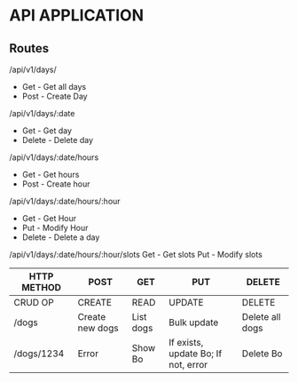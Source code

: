 # API APPLICATION

## Routes

/api/v1/days/

- Get - Get all days
- Post - Create Day

/api/v1/days/:date

- Get - Get day
- Delete - Delete day

/api/v1/days/:date/hours

- Get - Get hours
- Post - Create hour

/api/v1/days/:date/hours/:hour

- Get - Get Hour
- Put - Modify Hour
- Delete - Delete a day

/api/v1/days/:date/hours/:hour/slots
Get - Get slots
Put - Modify slots

| HTTP METHOD | POST            | GET       | PUT                                 | DELETE          |
| ----------- | --------------- | --------- | ----------------------------------- | --------------- |
| CRUD OP     | CREATE          | READ      | UPDATE                              | DELETE          |
| /dogs       | Create new dogs | List dogs | Bulk update                         | Delete all dogs |
| /dogs/1234  | Error           | Show Bo   | If exists, update Bo; If not, error | Delete Bo       |
